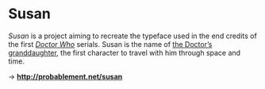 Susan
=====

_Susan_ is a project aiming to recreate the typeface used in the end credits of the first [_Doctor Who_](http://en.wikipedia.org/wiki/Doctor_Who) serials. Susan is the name of [the Doctor’s granddaughter](http://en.wikipedia.org/wiki/Susan_Foreman), the first character to travel with him through space and time.

→ **http://probablement.net/susan**
